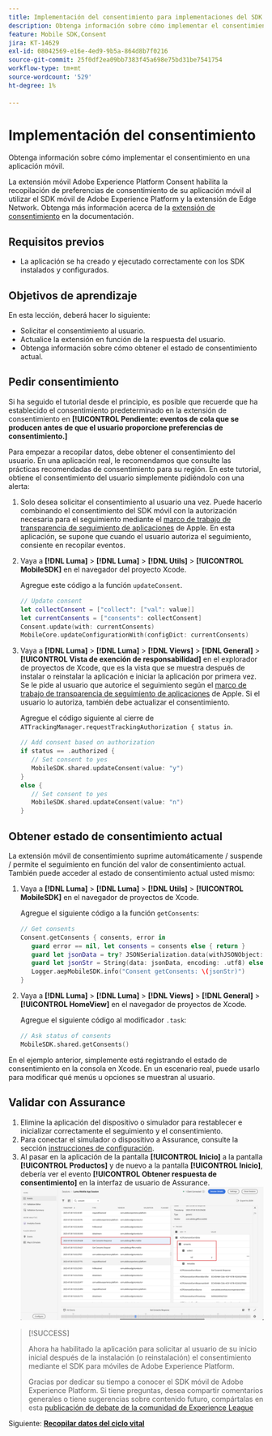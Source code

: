 ```yaml
---
title: Implementación del consentimiento para implementaciones del SDK de Platform Mobile
description: Obtenga información sobre cómo implementar el consentimiento en una aplicación móvil.
feature: Mobile SDK,Consent
jira: KT-14629
exl-id: 08042569-e16e-4ed9-9b5a-864d8b7f0216
source-git-commit: 25f0df2ea09bb7383f45a698e75bd31be7541754
workflow-type: tm+mt
source-wordcount: '529'
ht-degree: 1%

---
```


# Implementación del consentimiento

Obtenga información sobre cómo implementar el consentimiento en una aplicación móvil.

La extensión móvil Adobe Experience Platform Consent habilita la recopilación de preferencias de consentimiento de su aplicación móvil al utilizar el SDK móvil de Adobe Experience Platform y la extensión de Edge Network. Obtenga más información acerca de la [extensión de consentimiento](https://developer.adobe.com/client-sdks/documentation/consent-for-edge-network/) en la documentación.

## Requisitos previos

* La aplicación se ha creado y ejecutado correctamente con los SDK instalados y configurados.

## Objetivos de aprendizaje

En esta lección, deberá hacer lo siguiente:

* Solicitar el consentimiento al usuario.
* Actualice la extensión en función de la respuesta del usuario.
* Obtenga información sobre cómo obtener el estado de consentimiento actual.

## Pedir consentimiento

Si ha seguido el tutorial desde el principio, es posible que recuerde que ha establecido el consentimiento predeterminado en la extensión de consentimiento en **[!UICONTROL Pendiente: eventos de cola que se producen antes de que el usuario proporcione preferencias de consentimiento.]**

Para empezar a recopilar datos, debe obtener el consentimiento del usuario. En una aplicación real, le recomendamos que consulte las prácticas recomendadas de consentimiento para su región. En este tutorial, obtiene el consentimiento del usuario simplemente pidiéndolo con una alerta:

1. Solo desea solicitar el consentimiento al usuario una vez. Puede hacerlo combinando el consentimiento del SDK móvil con la autorización necesaria para el seguimiento mediante el [marco de trabajo de transparencia de seguimiento de aplicaciones](https://developer.apple.com/documentation/apptrackingtransparency) de Apple. En esta aplicación, se supone que cuando el usuario autoriza el seguimiento, consiente en recopilar eventos.

1. Vaya a **[!DNL Luma]** > **[!DNL Luma]** > **[!DNL Utils]** > **[!UICONTROL MobileSDK]** en el navegador del proyecto Xcode.

   Agregue este código a la función `updateConsent`.

   ```swift
   // Update consent
   let collectConsent = ["collect": ["val": value]]
   let currentConsents = ["consents": collectConsent]
   Consent.update(with: currentConsents)
   MobileCore.updateConfigurationWith(configDict: currentConsents)
   ```

1. Vaya a **[!DNL Luma]** > **[!DNL Luma]** > **[!DNL Views]** > **[!DNL General]** > **[!UICONTROL Vista de exención de responsabilidad]** en el explorador de proyectos de Xcode, que es la vista que se muestra después de instalar o reinstalar la aplicación e iniciar la aplicación por primera vez. Se le pide al usuario que autorice el seguimiento según el [marco de trabajo de transparencia de seguimiento de aplicaciones](https://developer.apple.com/documentation/apptrackingtransparency) de Apple. Si el usuario lo autoriza, también debe actualizar el consentimiento.

   Agregue el código siguiente al cierre de `ATTrackingManager.requestTrackingAuthorization { status in`.

   ```swift
   // Add consent based on authorization
   if status == .authorized {
      // Set consent to yes
      MobileSDK.shared.updateConsent(value: "y")
   }
   else {
      // Set consent to yes
      MobileSDK.shared.updateConsent(value: "n")
   }
   ```

## Obtener estado de consentimiento actual

La extensión móvil de consentimiento suprime automáticamente / suspende / permite el seguimiento en función del valor de consentimiento actual. También puede acceder al estado de consentimiento actual usted mismo:

1. Vaya a **[!DNL Luma]** > **[!DNL Luma]** > **[!DNL Utils]** > **[!UICONTROL MobileSDK]** en el navegador de proyectos de Xcode.

   Agregue el siguiente código a la función `getConsents`:

   ```swift
   // Get consents
   Consent.getConsents { consents, error in
      guard error == nil, let consents = consents else { return }
      guard let jsonData = try? JSONSerialization.data(withJSONObject: consents, options: .prettyPrinted) else { return }
      guard let jsonStr = String(data: jsonData, encoding: .utf8) else { return }
      Logger.aepMobileSDK.info("Consent getConsents: \(jsonStr)")
   }
   ```

2. Vaya a **[!DNL Luma]** > **[!DNL Luma]** > **[!DNL Views]** > **[!DNL General]** > **[!UICONTROL HomeView]** en el navegador de proyectos de Xcode.

   Agregue el siguiente código al modificador `.task`:

   ```swift
   // Ask status of consents
   MobileSDK.shared.getConsents()   
   ```

En el ejemplo anterior, simplemente está registrando el estado de consentimiento en la consola en Xcode. En un escenario real, puede usarlo para modificar qué menús u opciones se muestran al usuario.

## Validar con Assurance

1. Elimine la aplicación del dispositivo o simulador para restablecer e inicializar correctamente el seguimiento y el consentimiento.
1. Para conectar el simulador o dispositivo a Assurance, consulte la sección [instrucciones de configuración](assurance.md#connecting-to-a-session).
1. Al pasar en la aplicación de la pantalla **[!UICONTROL Inicio]** a la pantalla **[!UICONTROL Productos]** y de nuevo a la pantalla **[!UICONTROL Inicio]**, debería ver el evento **[!UICONTROL Obtener respuesta de consentimiento]** en la interfaz de usuario de Assurance.
   ![validar consentimiento](assets/consent-update.png)


>[!SUCCESS]
>
>Ahora ha habilitado la aplicación para solicitar al usuario de su inicio inicial después de la instalación (o reinstalación) el consentimiento mediante el SDK para móviles de Adobe Experience Platform.
>
>Gracias por dedicar su tiempo a conocer el SDK móvil de Adobe Experience Platform. Si tiene preguntas, desea compartir comentarios generales o tiene sugerencias sobre contenido futuro, compártalas en esta [publicación de debate de la comunidad de Experience League](https://experienceleaguecommunities.adobe.com/t5/adobe-experience-platform-data/tutorial-discussion-implement-adobe-experience-cloud-in-mobile/td-p/443796)

Siguiente: **[Recopilar datos del ciclo vital](lifecycle-data.md)**
